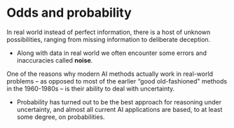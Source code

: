 # Odds and probability

In real world instead of perfect information, there is a host of unknown possibilities, ranging from missing information to deliberate deception.

- Along with data in real world we often encounter some errors and inaccuracies called **noise**.

One of the reasons why modern AI methods actually work in real-world problems – as opposed to most of the earlier “good old-fashioned" methods in the 1960-1980s – is their ability to deal with uncertainty.

- Probability has turned out to be the best approach for reasoning under uncertainty, and almost all current AI applications are based, to at least some degree, on probabilities.

